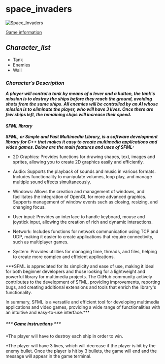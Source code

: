 # space_invaders
![Space_Invaders](https://media.es.wired.com/photos/643859cbf381a957088482dc/master/w_1600,c_limit/space-invaders-atari-2600.png)

[Game information](https://es.wikipedia.org/wiki/Space_Invaders)

## ***Character_list***

* Tank
* Enemies
* Wall

### ***Character´s Description***

***A player will control a tank by means of a lever and a button, the tank's mission is to destroy the ships before they reach the ground, avoiding shots from the same ships. All enemies will be controlled by an AI whose mission is to eliminate the player, who will have 3 lives. Once there are few ships left, the remaining ships will increase their speed.***

#### ***SFML library***

***SFML, or Simple and Fast Multimedia Library, is a software development library for C++ that makes it easy to create multimedia applications and video games. Below are the main features and uses of SFML:***

* 2D Graphics: Provides functions for drawing shapes, text, images and sprites, allowing you to create 2D graphics easily and efficiently.

* Audio: Supports the playback of sounds and music in various formats. Includes functionality to manipulate volumes, loop play, and manage multiple sound effects simultaneously.

* Windows: Allows the creation and management of windows, and facilitates the integration of OpenGL for more advanced graphics. Supports management of window events such as closing, resizing, and changing focus.

* User input: Provides an interface to handle keyboard, mouse and joystick input, allowing the creation of rich and dynamic interactions.

* Network: Includes functions for network communication using TCP and UDP, making it easier to create applications that require connectivity, such as multiplayer games.

* System: Provides utilities for managing time, threads, and files, helping to create more complex and efficient applications.

***SFML is appreciated for its simplicity and ease of use, making it ideal for both beginner developers and those looking for a lightweight and powerful library for multimedia projects. The GitHub community actively contributes to the development of SFML, providing improvements, reporting bugs, and creating additional extensions and tools that enrich the library's functionality.

In summary, SFML is a versatile and efficient tool for developing multimedia applications and video games, providing a wide range of functionalities with an intuitive and easy-to-use interface.***

##### *** Game instructions *** 

*The player will have to destroy each ship in order to win.

*The player will have 3 lives, which will decrease if the player is hit by the enemy bullet. Once the player is hit by 3 bullets, the game will end and the message will appear in the game terminal.

